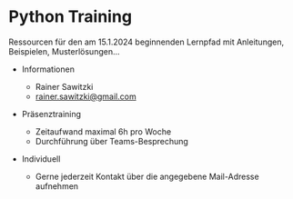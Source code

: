 # Python Training

Ressourcen für den am 15.1.2024 beginnenden Lernpfad mit Anleitungen, Beispielen, Musterlösungen...

* Informationen
  * Rainer Sawitzki
  * rainer.sawitzki@gmail.com

* Präsenztraining
  * Zeitaufwand maximal 6h pro Woche
  * Durchführung über Teams-Besprechung

* Individuell
  * Gerne jederzeit Kontakt über die angegebene Mail-Adresse aufnehmen

